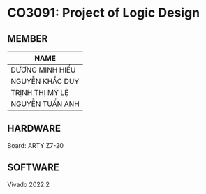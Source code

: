 # CO3091: Project of Logic Design 

## MEMBER

|    NAME       |
| -------- |
|DƯƠNG MINH HIẾU|
|NGUYỄN KHẮC DUY|
|TRỊNH THỊ MỸ LỆ|
|NGUYỄN TUẤN ANH|


## HARDWARE
Board: ARTY Z7-20

## SOFTWARE
Vivado 2022.2

